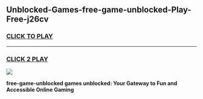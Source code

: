 
## Unblocked-Games-free-game-unblocked-Play-Free-j26cv
<h3>
<a href="https://premium76.site?title=free-game-unblocked&ref=18A1">CLICK TO PLAY</a></h3>
<hr>

<h3>
<a href="https://premium76.site?title=free-game-unblocked&ref=18A1">CLICK 2 PLAY</a>
  
</h3>

<a href="https://premium76.site?title=free-game-unblocked&ref=18A1"><img src="https://clearcache.store/games.png"></a>


**free-game-unblocked games unblocked: Your Gateway to Fun and Accessible Online Gaming**
